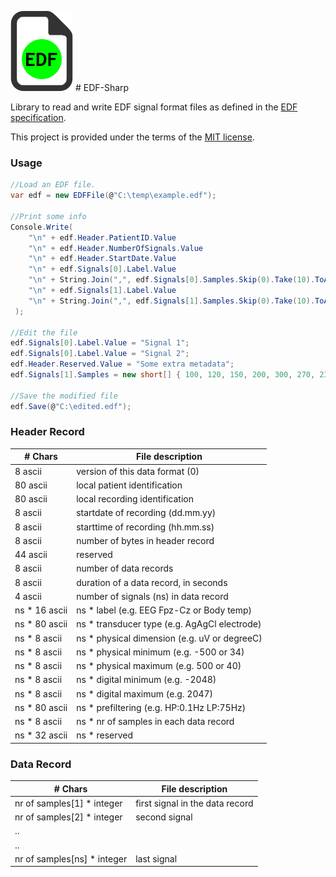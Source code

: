 ![EDF file icon](edf_icon.png?raw=true "EDF file icon") # EDF-Sharp

Library to read and write EDF signal format files as defined in the [EDF specification](http://www.edfplus.info/specs/edf.html).

This project is provided under the terms of the [MIT license](http://choosealicense.com/licenses/mit/).

### Usage

```cs
//Load an EDF file.
var edf = new EDFFile(@"C:\temp\example.edf");
 
//Print some info
Console.Write(
    "\n" + edf.Header.PatientID.Value
    "\n" + edf.Header.NumberOfSignals.Value
    "\n" + edf.Header.StartDate.Value
    "\n" + edf.Signals[0].Label.Value
    "\n" + String.Join(",", edf.Signals[0].Samples.Skip(0).Take(10).ToArray())
    "\n" + edf.Signals[1].Label.Value
    "\n" + String.Join(",", edf.Signals[1].Samples.Skip(0).Take(10).ToArray())
 );

//Edit the file
edf.Signals[0].Label.Value = "Signal 1";
edf.Signals[0].Label.Value = "Signal 2";
edf.Header.Reserved.Value = "Some extra metadata";
edf.Signals[1].Samples = new short[] { 100, 120, 150, 200, 300, 270, 230, 190, 139, 150 };

//Save the modified file
edf.Save(@"C:\edited.edf");
```

### Header Record 

| # Chars | File description                               |
|---------|------------------------------------------------|
|8 ascii  | version of this data format (0) |
|80 ascii | local patient identification |
|80 ascii | local recording identification |
|8 ascii  | startdate of recording (dd.mm.yy)|
|8 ascii  | starttime of recording (hh.mm.ss) |
|8 ascii  | number of bytes in header record |
|44 ascii | reserved |
|8 ascii  | number of data records|
|8 ascii  | duration of a data record, in seconds |
|4 ascii  | number of signals (ns) in data record |
|ns * 16 ascii | ns * label (e.g. EEG Fpz-Cz or Body temp)| 
|ns * 80 ascii | ns * transducer type (e.g. AgAgCl electrode) |
|ns * 8 ascii  | ns * physical dimension (e.g. uV or degreeC) |
|ns * 8 ascii  | ns * physical minimum (e.g. -500 or 34) |
|ns * 8 ascii  | ns * physical maximum (e.g. 500 or 40) |
|ns * 8 ascii  | ns * digital minimum (e.g. -2048) |
|ns * 8 ascii  | ns * digital maximum (e.g. 2047) |
|ns * 80 ascii | ns * prefiltering (e.g. HP:0.1Hz LP:75Hz) |
|ns * 8 ascii  | ns * nr of samples in each data record |
|ns * 32 ascii | ns * reserved|

### Data Record 

| # Chars                   | File description                |
|---------------------------|---------------------------------|
|nr of samples[1] * integer | first signal in the data record |
|nr of samples[2] * integer | second signal                   |
|.. | |
|.. | |
|nr of samples[ns] * integer | last signal | 
